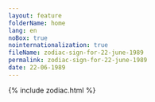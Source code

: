 ```yaml
---
layout: feature
folderName: home
lang: en
noBox: true
nointernationalization: true
fileName: zodiac-sign-for-22-june-1989
permalink: zodiac-sign-for-22-june-1989
date: 22-06-1989
---
```

{% include zodiac.html %}
